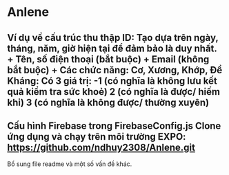 # Anlene
Ví dụ về cấu trúc thu thập 
ID: Tạo dựa trên ngày, tháng, năm, giờ hiện tại để đảm bảo là duy nhất.
    + Tên, số điện thoại (bắt buộc)
    + Email (không bắt buộc)
    + Các chức năng: Cơ, Xương, Khớp, Đề Kháng: 
        Có 3 giá trị:
        -1 (có nghĩa là không lưu kết quả kiểm tra sức khoẻ)
        2 (có nghĩa là được/ hiếm khi)
        3 (có nghĩa là không được/ thường xuyên)
-----------
Cấu hình Firebase trong FirebaseConfig.js
Clone ứng dụng và chạy trên môi trường EXPO:
    https://github.com/ndhuy2308/Anlene.git
---------------------
Bổ sung file readme và một số vấn đề khác.